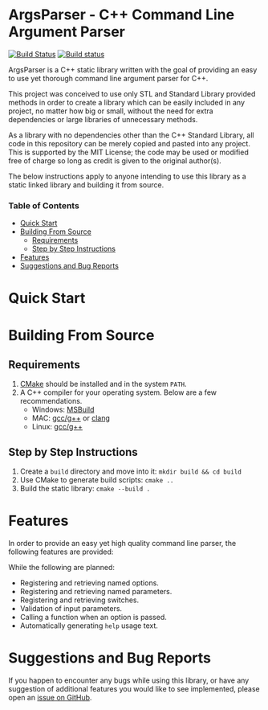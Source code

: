 # ArgsParser - C++ Command Line Argument Parser
[![Build Status](https://travis-ci.org/RenanBasilio/ArgsParser.svg?branch=master)](https://travis-ci.org/RenanBasilio/ArgsParser)
[![Build status](https://ci.appveyor.com/api/projects/status/y9619y0sipb55wbu/branch/master?svg=true)](https://ci.appveyor.com/project/RenanBasilio/argsparser/branch/master)

ArgsParser is a C++ static library written with the goal of providing an easy to use yet thorough command line argument parser for C++.

This project was conceived to use only STL and Standard Library provided methods in order to create a library which can be easily included in any project, no matter how big or small, without the need for extra dependencies or large libraries of unnecessary methods.

As a library with no dependencies other than the C++ Standard Library, all code in this repository can be merely copied and pasted into any project. This is supported by the MIT License; the code may be used or modified free of charge so long as credit is given to the original author(s).

The below instructions apply to anyone intending to use this library as a static linked library and building it from source.

### Table of Contents

* [Quick Start](#quick-start)
* [Building From Source](#building-from-source)
    * [Requirements](#requirements)
    * [Step by Step Instructions](#step-by-step-instructions)
* [Features](#features)
* [Suggestions and Bug Reports](#suggestions-and-bug-reports)

# Quick Start


# Building From Source
## Requirements
1. [CMake](https://cmake.org/) should be installed and in the system `PATH`.
2. A C++ compiler for your operating system. Below are a few recommendations.
    * Windows: [MSBuild](http://landinghub.visualstudio.com/visual-cpp-build-tools)
    * MAC: [gcc/g++](http://gcc.gnu.org/) or [clang](https://clang.llvm.org/)
    * Linux: [gcc/g++](https://gcc.gnu.org/)
## Step by Step Instructions
1. Create a `build` directory and move into it: `mkdir build && cd build`
2. Use CMake to generate build scripts: `cmake ..`
3. Build the static library: `cmake --build . `

# Features

In order to provide an easy yet high quality command line parser, the following features are provided:

While the following are planned:
* Registering and retrieving named options.
* Registering and retrieving named parameters.
* Registering and retrieving switches.
* Validation of input parameters.
* Calling a function when an option is passed.
* Automatically generating `help` usage text.



# Suggestions and Bug Reports

If you happen to encounter any bugs while using this library, or have any suggestion of additional features you would like to see implemented, please open an [issue on GitHub](https://github.com/RenanBasilio/ArgsParser/issues).
